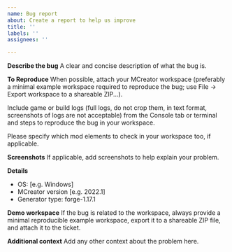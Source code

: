 ```yaml
---
name: Bug report
about: Create a report to help us improve
title: ''
labels: ''
assignees: ''

---
```


**Describe the bug**
A clear and concise description of what the bug is.

**To Reproduce**
When possible, attach your MCreator workspace (preferably a minimal example workspace required to reproduce the bug; use File -> Export workspace to a shareable ZIP...).

Include game or build logs (full logs, do not crop them, in text format, screenshots of logs are not acceptable) from the Console tab or terminal and steps to reproduce the bug in your workspace.

Please specify which mod elements to check in your workspace too, if applicable.

**Screenshots**
If applicable, add screenshots to help explain your problem.

**Details**
- OS: [e.g. Windows]
- MCreator version [e.g. 2022.1]
- Generator type: forge-1.17.1

**Demo workspace**
If the bug is related to the workspace, always provide a minimal reproducible example workspace, export it to a shareable ZIP file, and attach it to the ticket.

**Additional context**
Add any other context about the problem here.